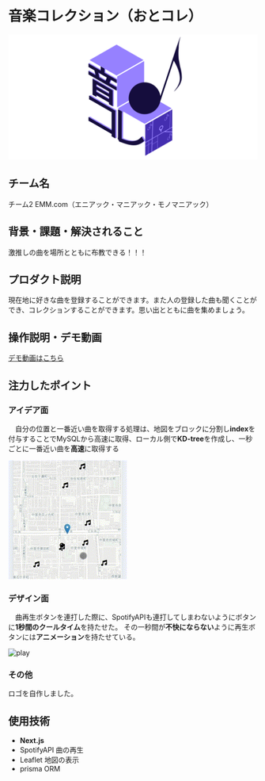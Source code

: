 # 音楽コレクション（おとコレ） 
<!-- プロダクト名に変更してください -->

![プロダクト名](/image/logo.png)
<!-- プロダクト名・イメージ画像を差し変えてください -->


## チーム名
チーム2 EMM.com（エニアック・マニアック・モノマニアック）
<!-- チームIDとチーム名を入力してください -->


## 背景・課題・解決されること
激推しの曲を場所とともに布教できる！！！
<!-- テーマ「関西をいい感じに」に対して、考案するプロダクトがどういった(Why)背景から思いついたのか、どのよう(What)な課題があり、どのよう(How)に解決するのかを入力してください -->


## プロダクト説明
現在地に好きな曲を登録することができます。また人の登録した曲も聞くことができ、コレクションすることができます。思い出とともに曲を集めましょう。
<!-- 開発したプロダクトの説明を入力してください -->


## 操作説明・デモ動画
[デモ動画はこちら]([https://www.youtube.com/watch?v=fbzGp0XJGq8](https://drive.google.com/file/d/1W3bboaX_KvQIYkGh7KpXIMvP8AR5FFtA/view?usp=sharing))
<!-- 開発したプロダクトの操作説明について入力してください。また、操作説明デモ動画があれば、埋め込みやリンクを記載してください -->


## 注力したポイント

<!-- 開発したプロダクトの中で、特に注力して作成した箇所・ポイントについて入力してください -->
### アイデア面
　自分の位置と一番近い曲を取得する処理は、地図をブロックに分割し**index**を付与することでMySQLから高速に取得、ローカル側で**KD-tree**を作成し、一秒ごとに一番近い曲を**高速**に取得する

![map](/image/map.gif)


### デザイン面
　曲再生ボタンを連打した際に、SpotifyAPIも連打してしまわないようにボタンに**1秒間のクールタイム**を持たせた。
その一秒間が**不快にならない**ように再生ボタンには**アニメーション**を持たせている。

![play](/image/player.gif)

### その他
ロゴを自作しました。

## 使用技術

- **Next.js**
- SpotifyAPI 曲の再生
- Leaflet 地図の表示
- prisma ORM
<!-- 使用技術を入力してください -->


<!--
markdownの記法はこちらを参照してください！
https://docs.github.com/ja/get-started/writing-on-github/getting-started-with-writing-and-formatting-on-github/basic-writing-and-formatting-syntax
-->
